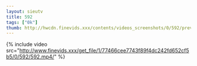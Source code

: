 ```yaml
--- 
layout: sieutv
title: 592
tags: ["0k"]
thumb: http://hwcdn.finevids.xxx/contents/videos_screenshots/0/592/preview.mp4.jpg
---
```

{% include video src="http://www.finevids.xxx/get_file/1/77466cee7743f89f4dc242fd652cf5b5/0/592/592.mp4/" %} 
